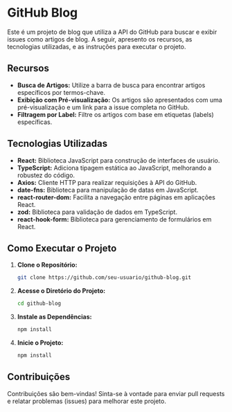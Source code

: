 # GitHub Blog

Este é um projeto de blog que utiliza a API do GitHub para buscar e exibir issues como artigos de blog. A seguir, apresento os recursos, as tecnologias utilizadas, e as instruções para executar o projeto.

## Recursos

- **Busca de Artigos:** Utilize a barra de busca para encontrar artigos específicos por termos-chave.
- **Exibição com Pré-visualização:** Os artigos são apresentados com uma pré-visualização e um link para a issue completa no GitHub.
- **Filtragem por Label:** Filtre os artigos com base em etiquetas (labels) específicas.

## Tecnologias Utilizadas

- **React:** Biblioteca JavaScript para construção de interfaces de usuário.
- **TypeScript:** Adiciona tipagem estática ao JavaScript, melhorando a robustez do código.
- **Axios:** Cliente HTTP para realizar requisições à API do GitHub.
- **date-fns:** Biblioteca para manipulação de datas em JavaScript.
- **react-router-dom:** Facilita a navegação entre páginas em aplicações React.
- **zod:** Biblioteca para validação de dados em TypeScript.
- **react-hook-form:** Biblioteca para gerenciamento de formulários em React.

## Como Executar o Projeto

1. **Clone o Repositório:**
   ```bash
   git clone https://github.com/seu-usuario/github-blog.git
   
2. **Acesse o Diretório do Projeto:**
    ```bash
    cd github-blog
    
3. **Instale as Dependências:**
    ```bash
    npm install
    
4. **Inicie o Projeto:**
   ```bash
   npm install
   

## Contribuições

Contribuições são bem-vindas! Sinta-se à vontade para enviar pull requests e relatar problemas (issues) para melhorar este projeto.
